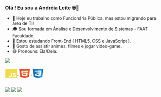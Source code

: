 ### Olá ! Eu sou a Andréia Leite 🤓👋

- 🔭 Hoje eu trabalho como Funcionária Pública, mas estou migrando para área de TI!
- 🎓 Sou formada em Ánalise e Desenvolvimento de Sistemas - FAAT Faculdade.
- 🌱 Estou estudando Front-End ( HTML5, CSS e JavaScript ).
- 💬 Gosto de assistir animes, filmes e jogar video-game.
- 😄 Pronouns: Ela/Dela.

<div align="left">
  <a href="https://github.com/xAndreiaLeite">
  <img height="180em" src="https://github-readme-stats.vercel.app/api?username=xAndreiaLeite&show_icons=true&theme=dracula&include_all_commits=false&count_private=false"/>
  
</div>

<div style="display: inline_block"><br>
  <img align="center" height="30" width="40" src="https://raw.githubusercontent.com/devicons/devicon/master/icons/javascript/javascript-plain.svg">
  <img align="center" alt="Rafa-Ts" height="30" width="40" src="https://raw.githubusercontent.com/devicons/devicon/master/icons/html5/html5-original.svg">
  <img align="center" alt="Rafa-CSS" height="30" width="40" src="https://raw.githubusercontent.com/devicons/devicon/master/icons/css3/css3-original.svg">  
</div>

##
<div>
<a href="https://instagram.com/andreiagleite" target="_blank"><img src="https://img.shields.io/badge/-Instagram-%23E4405F?style=for-the-badge&logo=instagram&logoColor=white" target="_blank"></a>
<a href="https://discord.gg/andreialeite#5759" target="_blank"><img src="https://img.shields.io/badge/Discord-7289DA?style=for-the-badge&logo=discord&logoColor=white" target="_blank"></a> 
<a href = "mailto:andreiagleite182@gmail.com"><img src="https://img.shields.io/badge/-Gmail-%23333?style=for-the-badge&logo=gmail&logoColor=white" target="_blank"></a>
</div>
